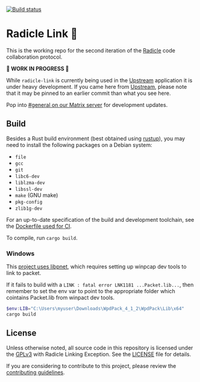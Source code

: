 [![Build status](https://badge.buildkite.com/c76805e51e194fb0cdf4bf537306e3b6270cb1ebc4db48f21c.svg?branch=master)](https://buildkite.com/monadic/radicle-link)

# Radicle Link 🌱

This is the working repo for the second iteration of the [Radicle] code
collaboration protocol.

**🚨 WORK IN PROGRESS 🚨**

While `radicle-link` is currently being used in the [Upstream] application it is
under heavy development. If you came here from [Upstream], please note that it
may be pinned to an earlier commit than what you see here.

Pop into [#general on our Matrix server][matrix] for development updates.

## Build

Besides a Rust build environment (best obtained using [rustup]), you may need to
install the following packages on a Debian system:

* `file`
* `gcc`
* `git`
* `libc6-dev`
* `liblzma-dev`
* `libssl-dev`
* `make` (GNU make)
* `pkg-config`
* `zlib1g-dev`

For an up-to-date specification of the build and development toolchain, see the
[Dockerfile used for CI][docker].

To compile, run `cargo build`.

### Windows

This [project uses libpnet](https://github.com/libpnet/libpnet#windows), which requires setting up
winpcap dev tools to link to packet.

If it fails to build with a `LINK : fatal error LNK1181 ...Packet.lib...`, then remember to set the env
var to point to the appropriate folder which cointains Packet.lib from winpact dev tools.

```powershell
$env:LIB="C:\Users\myuser\Downloads\WpdPack_4_1_2\WpdPack\Lib\x64"
cargo build
```

## License

Unless otherwise noted, all source code in this repository is licensed under the
[GPLv3] with Radicle Linking Exception. See the [LICENSE] file for details.

If you are considering to contribute to this project, please review the
[contributing guidelines][contributing].



[Radicle]: https://radicle.xyz
[Upstream]: https://github.com/radicle-dev/radicle-upstream
[matrix]: https://matrix.radicle.community/#/room/#general:radicle.community
[rustup]: https://rustup.rs
[docker]: ./.buildkite/docker/rust/Dockerfile
[GPLv3]: https://www.gnu.org/licenses/gpl-3.0.txt
[LICENSE]: ./LICENSE
[contributing]: ./CONTRIBUTING.md
